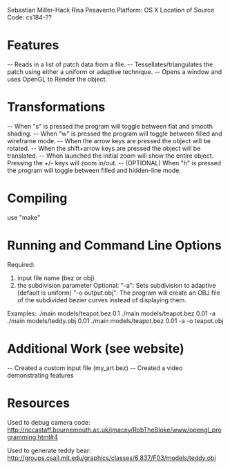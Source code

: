 Sebastian Miller-Hack
Risa Pesavento
Platform: OS X
Location of Source Code: cs184-??



Features
========
-- Reads in a list of patch data from a file.
-- Tessellates/triangulates the patch using either a uniform or adaptive technique.
-- Opens a window and uses OpenGL to Render the object.


Transformations
===============
-- When "s" is pressed the program will toggle between flat and smooth shading.
-- When "w" is pressed the program will toggle between filled and wireframe mode.
-- When the arrow keys are pressed the object will be rotated.
-- When the shift+arrow keys are pressed the object will be translated.
-- When launched the initial zoom will show the entire object. Pressing the +/- keys will zoom in/out.
-- (OPTIONAL) When "h" is pressed the program will toggle between filled and hidden-line mode.


Compiling
=========
use "make"


Running and Command Line Options
================================
Required:
1. input file name (bez or obj)
2. the subdivision parameter
Optional:
"-a": Sets subdivision to adaptive (default is uniform)
"-o output.obj": The program will create an OBJ file of the subdivided bezier curves instead of displaying them.

Examples:
./main models/teapot.bez 0.1
./main models/teapot.bez 0.01 -a
./main models/teddy.obj 0.01
./main models/teapot.bez 0.01 -a -o teapot.obj


Additional Work (see website)
=============================
-- Created a custom input file (my_art.bez)
-- Created a video demonstrating features


Resources
=========
Used to debug camera code:
http://nccastaff.bournemouth.ac.uk/jmacey/RobTheBloke/www/opengl_programming.html#4

Used to generate teddy bear:
http://groups.csail.mit.edu/graphics/classes/6.837/F03/models/teddy.obj


